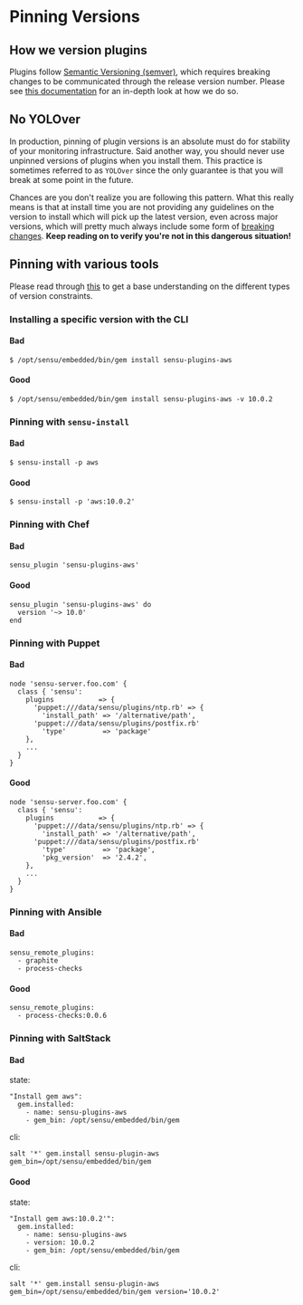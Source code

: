 # Pinning Versions

## How we version plugins

Plugins follow [Semantic Versioning (semver)](https://semver.org/spec/v2.0.0.html), which requires breaking changes to be communicated through the release version number. Please see [this documentation](https://github.com/sensu-plugins/community/blob/master/HOW_WE_VERSION.md) for an in-depth look at how we do so.

## No YOLOver

In production, pinning of plugin versions is an absolute must do for stability of your monitoring infrastructure. Said another way, you should never use unpinned versions of plugins when you install them. This practice is sometimes referred to as `YOLOver` since the only guarantee is that you will break at some point in the future.

Chances are you don't realize you are following this pattern. What this really means is that at install time you are not providing any guidelines on the version to install which will pick up the latest version, even across major versions, which will pretty much always include some form of [breaking changes](https://github.com/sensu-plugins/community/blob/master/HOW_WE_CHANGELOG.md#the-breaking-change). **Keep reading on to verify you're not in this dangerous situation!**

## Pinning with various tools

Please read through [this](https://github.com/sensu-plugins/community/blob/master/HOW_WE_VERSION.md#pinning-versions) to get a base understanding on the different types of version constraints.

### Installing a specific version with the CLI

#### Bad
```
$ /opt/sensu/embedded/bin/gem install sensu-plugins-aws
```

#### Good
```
$ /opt/sensu/embedded/bin/gem install sensu-plugins-aws -v 10.0.2
```

### Pinning with `sensu-install`

#### Bad
```
$ sensu-install -p aws
```

#### Good
```
$ sensu-install -p 'aws:10.0.2'
```

### Pinning with Chef

#### Bad
```
sensu_plugin 'sensu-plugins-aws'
```

#### Good
```
sensu_plugin 'sensu-plugins-aws' do
  version '~> 10.0'
end
```

### Pinning with Puppet

#### Bad
```
node 'sensu-server.foo.com' {
  class { 'sensu':
    plugins           => {
      'puppet:///data/sensu/plugins/ntp.rb' => {
        'install_path' => '/alternative/path',
      'puppet:///data/sensu/plugins/postfix.rb'
        'type'         => 'package'
    },
    ...
  }
}
```

#### Good
```
node 'sensu-server.foo.com' {
  class { 'sensu':
    plugins           => {
      'puppet:///data/sensu/plugins/ntp.rb' => {
        'install_path' => '/alternative/path',
      'puppet:///data/sensu/plugins/postfix.rb'
        'type'         => 'package',
        'pkg_version'  => '2.4.2',
    },
    ...
  }
}
```



### Pinning with Ansible

#### Bad
```
sensu_remote_plugins:
  - graphite
  - process-checks
```

#### Good
```
sensu_remote_plugins:
  - process-checks:0.0.6
```

### Pinning with SaltStack

#### Bad
state:
```
"Install gem aws":
  gem.installed:
    - name: sensu-plugins-aws
    - gem_bin: /opt/sensu/embedded/bin/gem
```

cli:
```
salt '*' gem.install sensu-plugin-aws gem_bin=/opt/sensu/embedded/bin/gem
```
#### Good

state:
```
"Install gem aws:10.0.2'":
  gem.installed:
    - name: sensu-plugins-aws
    - version: 10.0.2
    - gem_bin: /opt/sensu/embedded/bin/gem
```

cli:
```
salt '*' gem.install sensu-plugin-aws gem_bin=/opt/sensu/embedded/bin/gem version='10.0.2'
```
